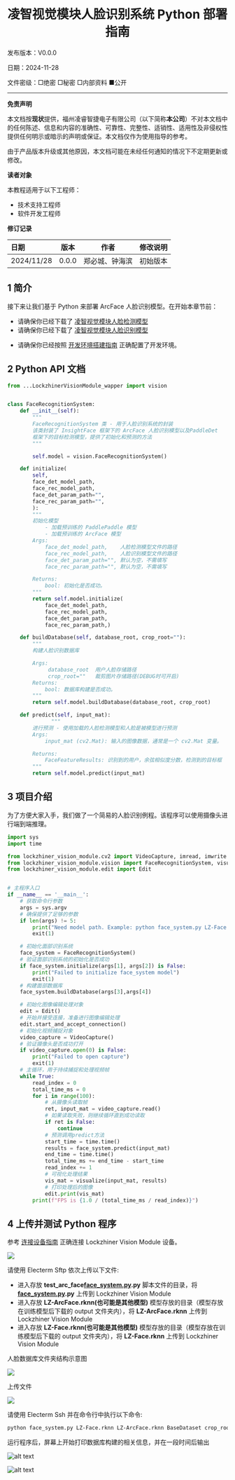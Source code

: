 <h1 align="center">凌智视觉模块人脸识别系统 Python 部署指南</h1>

发布版本：V0.0.0

日期：2024-11-28

文件密级：□绝密 □秘密 □内部资料 ■公开  

---

**免责声明**  

本文档按**现状**提供，福州凌睿智捷电子有限公司（以下简称**本公司**）不对本文档中的任何陈述、信息和内容的准确性、可靠性、完整性、适销性、适用性及非侵权性提供任何明示或暗示的声明或保证。本文档仅作为使用指导的参考。  

由于产品版本升级或其他原因，本文档可能在未经任何通知的情况下不定期更新或修改。  

**读者对象**  

本教程适用于以下工程师：  

- 技术支持工程师  
- 软件开发工程师  

**修订记录**  

| **日期**     | **版本** | **作者**  | **修改说明** |
|:-----------| -------- |---------| ------------ |
| 2024/11/28 | 0.0.0    | 郑必城、钟海滨 | 初始版本     |

## 1 简介

接下来让我们基于 Python 来部署 ArcFace 人脸识别模型。在开始本章节前：

* 请确保你已经下载了 [凌智视觉模块人脸检测模型](https://gitee.com/LockzhinerAI/LockzhinerVisionModule/releases/download/v0.0.3/LZ-Face.rknn)
* 请确保你已经下载了 [凌智视觉模块人脸识别模型](https://gitee.com/LockzhinerAI/LockzhinerVisionModule/releases/download/v0.0.0/LZ-ArcFace.rknn)
- 请确保你已经按照 [开发环境搭建指南](../../../../docs/introductory_tutorial/python_development_environment.md) 正确配置了开发环境。

## 2 Python API 文档

```python
from ...LockzhinerVisionModule_wapper import vision


class FaceRecognitionSystem:
    def __init__(self):
        """
        FaceRecognitionSystem 类 - 用于人脸识别系统的封装
        该类封装了 InsightFace 框架下的 ArcFace 人脸识别模型以及PaddleDet 
        框架下的目标检测模型，提供了初始化和预测的方法
        """

        self.model = vision.FaceRecognitionSystem()

    def initialize(
        self,
        face_det_model_path,
        face_rec_model_path,
        face_det_param_path="",
        face_rec_param_path="",
        ):
        """
        初始化模型  
            - 加载预训练的 PaddlePaddle 模型
            - 加载预训练的 ArcFace 模型
        Args:
            face_det_model_path,    人脸检测模型文件的路径
            face_rec_model_path,    人脸识别模型文件的路径
            face_det_param_path="", 默认为空，不需填写
            face_rec_param_path="", 默认为空，不需填写

        Returns:
            bool: 初始化是否成功。
        """
        return self.model.initialize(
            face_det_model_path,
            face_rec_model_path,
            face_det_param_path,
            face_rec_param_path,)

    def buildDatabase(self, database_root, crop_root=""):
        """
        构建人脸识别数据库

        Args:
             database_root  用户人脸存储路径
             crop_root=""   裁剪图片存储路径(DEBUG时可开启)
        Returns:
            bool: 数据库构建是否成功。
        """
        return self.model.buildDatabase(database_root, crop_root)

    def predict(self, input_mat):
              """
        进行预测 - 使用加载的人脸检测模型和人脸是被模型进行预测
        Args:
            input_mat (cv2.Mat): 输入的图像数据，通常是一个 cv2.Mat 变量。

        Returns:
            FaceFeatureResults: 识别到的用户，余弦相似度分数，检测到的目标框
        """
        return self.model.predict(input_mat)

```

## 3 项目介绍

为了方便大家入手，我们做了一个简易的人脸识别例程。该程序可以使用摄像头进行端到端推理。

```python
import sys
import time

from lockzhiner_vision_module.cv2 import VideoCapture, imread, imwrite
from lockzhiner_vision_module.vision import FaceRecognitionSystem, visualize
from lockzhiner_vision_module.edit import Edit


# 主程序入口
if __name__ == '__main__':
    # 获取命令行参数
    args = sys.argv
    # 确保提供了足够的参数
    if len(args) != 5:
        print("Need model path. Example: python face_system.py LZ-Face.rknn LZ-ArcFace.rknn baseDataset crop_root")
        exit(1)

    # 初始化面部识别系统
    face_system = FaceRecognitionSystem()
    # 验证面部识别系统的初始化是否成功
    if face_system.initialize(args[1], args[2]) is False:
        print("Failed to initialize face_system model")
        exit(1)
    # 构建面部数据库
    face_system.buildDatabase(args[3],args[4])

    # 初始化图像编辑处理对象
    edit = Edit()
    # 开始并接受连接，准备进行图像编辑处理
    edit.start_and_accept_connection()
    # 初始化视频捕捉对象
    video_capture = VideoCapture()
    # 验证摄像头是否成功打开
    if video_capture.open(0) is False:
        print("Failed to open capture")
        exit(1)
    # 主循环，用于持续捕捉和处理视频帧
    while True:
        read_index = 0
        total_time_ms = 0
        for i in range(100):
            # 从摄像头读取帧
            ret, input_mat = video_capture.read()
            # 如果读取失败，则继续循环直到成功读取
            if ret is False:
                continue
            # 预测调用predict方法
            start_time = time.time()
            results = face_system.predict(input_mat)
            end_time = time.time()
            total_time_ms += end_time - start_time
            read_index += 1
            # 可视化处理结果
            vis_mat = visualize(input_mat, results)
            # 打印处理后的图像
            edit.print(vis_mat)
        print(f"FPS is {1.0 / (total_time_ms / read_index)}")

```

## 4 上传并测试 Python 程序

参考 [连接设备指南](../../../../docs/introductory_tutorial/connect_device_using_ssh.md) 正确连接 Lockzhiner Vision Module 设备。

![](../../../../docs/introductory_tutorial/images/connect_device_using_ssh/ssh_success.png)

请使用 Electerm Sftp 依次上传以下文件:

- 进入存放 **test_arc_face[face_system.py](face_system.py).py** 脚本文件的目录，将 **[face_system.py](face_system.py).py** 上传到 Lockzhiner Vision Module
- 进入存放 **LZ-ArcFace.rknn(也可能是其他模型)** 模型存放的目录（模型存放在训练模型后下载的 output 文件夹内），将 **LZ-ArcFace.rknn** 上传到 Lockzhiner Vision Module
- 进入存放 **LZ-Face.rknn(也可能是其他模型)** 模型存放的目录（模型存放在训练模型后下载的 output 文件夹内），将 **LZ-Face.rknn** 上传到 Lockzhiner Vision Module

人脸数据库文件夹结构示意图

![](./images/img_1.png)
 
上传文件

![](./images/connect.png)




请使用 Electerm Ssh 并在命令行中执行以下命令:

```bash
python face_system.py LZ-Face.rknn LZ-ArcFace.rknn BaseDataset crop_root
```

运行程序后，屏幕上开始打印数据库构建的相关信息，并在一段时间后输出 

![alt text](./images/build_database.png)

![alt text](./images/fps.png)


